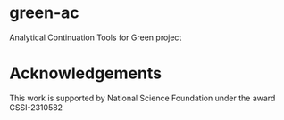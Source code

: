 # green-ac
Analytical Continuation Tools for Green project


# Acknowledgements

This work is supported by National Science Foundation under the award CSSI-2310582
